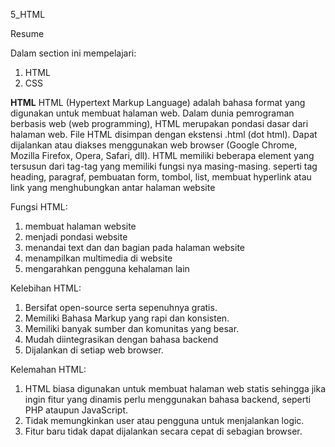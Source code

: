 5_HTML

Resume

Dalam section ini mempelajari:
1. HTML
2. CSS

<b>HTML</b>
 HTML (Hypertext Markup Language) adalah  bahasa format yang digunakan untuk membuat  halaman web. Dalam dunia pemrograman berbasis web (web programming), HTML merupakan pondasi dasar dari halaman web. File HTML disimpan dengan ekstensi .html (dot html). Dapat dijalankan atau diakses menggunakan web browser (Google Chrome, Mozilla Firefox, Opera, Safari, dll).
 HTML memiliki beberapa element yang tersusun dari tag-tag yang memiliki fungsi nya masing-masing. seperti tag heading, paragraf, pembuatan form, tombol, list, membuat hyperlink atau link yang menghubungkan antar halaman website

 Fungsi HTML:
 1. membuat halaman website
 2. menjadi pondasi website
 3. menandai text dan dan bagian pada halaman website
 4. menampilkan multimedia di website
 5. mengarahkan pengguna kehalaman lain

 Kelebihan HTML:
1. Bersifat open-source serta sepenuhnya gratis.
2. Memiliki Bahasa Markup yang rapi dan konsisten.
3. Memiliki banyak sumber dan komunitas yang besar.
4. Mudah diintegrasikan dengan bahasa backend
5. Dijalankan di setiap web browser.

Kelemahan HTML:
1. HTML biasa digunakan untuk membuat halaman web statis sehingga jika ingin fitur yang dinamis perlu menggunakan bahasa backend, seperti PHP  ataupun JavaScript.
2. Tidak memungkinkan user atau pengguna untuk menjalankan logic.
3. Fitur baru tidak dapat dijalankan secara cepat di sebagian browser.

